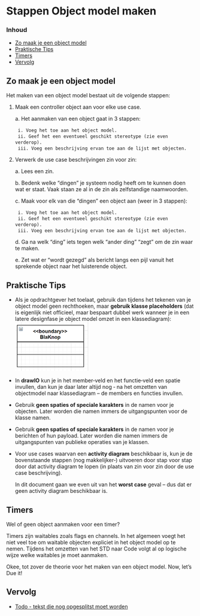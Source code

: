 # Stappen Object model maken  <!-- omit in toc -->

### Inhoud[](toc-id)  <!-- omit in toc -->

- [Zo maak je een object model](#zo-maak-je-een-object-model)
- [Praktische Tips](#praktische-tips)
- [Timers](#timers)
- [Vervolg](#vervolg)

## Zo maak je een object model

Het maken van een object model bestaat uit de volgende stappen:

1. Maak een controller object aan voor elke use case.

   a. Het aanmaken van een object gaat in 3 stappen:

        i. Voeg het toe aan het object model.
        ii. Geef het een eventueel geschikt stereotype (zie even verderop).
        iii. Voeg een beschrijving ervan toe aan de lijst met objecten.
        
2. Verwerk de use case beschrijvingen zin voor zin:

    a. Lees een zin.

    b. Bedenk welke “dingen” je systeem nodig heeft om te kunnen doen wat er staat. Vaak staan ze al in de zin als zelfstandige naamwoorden.

    c. Maak voor elk van die “dingen” een object aan (weer in 3 stappen):

        i. Voeg het toe aan het object model.
        ii. Geef het een eventueel geschikt stereotype (zie even verderop).
        iii. Voeg een beschrijving ervan toe aan de lijst met objecten.

    d. Ga na welk “ding” iets tegen welk “ander ding” “zegt” om de zin waar te maken.

    e. Zet wat er “wordt gezegd” als bericht langs een pijl vanuit het sprekende object naar het luisterende object.

## Praktische Tips

- Als je opdrachtgever het toelaat, gebruik dan tijdens het tekenen van je object model geen
rechthoeken, maar **gebruik klasse placeholders** (dat is eigenlijk niet officieel, maar bespaart dubbel werk wanneer je in een latere designfase je object model omzet in een
klassediagram):
![klasse placeholder](klasse_placeholder.png)

- In **drawIO** kun je in het member‐veld en het functie‐veld een spatie invullen, dan kun je daar
later altijd nog ‐ na het omzetten van objectmodel naar klassediagram – de members en
functies invullen.
- Gebruik **geen spaties of speciale karakters** in de namen voor je objecten. Later worden die
namen immers de uitgangspunten voor de klasse namen.
- Gebruik **geen spaties of speciale karakters** in de namen voor je berichten of hun payload.
Later worden die namen immers de uitgangspunten van publieke operaties van je klassen.
- Voor use cases waarvan een **activity diagram** beschikbaar is, kun je de bovenstaande stappen (nog makkelijker‐) uitvoeren door stap voor stap door dat activity diagram te lopen (in plaats van zin voor zin door de use case beschrijving).

  In dit document gaan we even uit van het
**worst case** geval – dus dat er geen activity diagram beschikbaar is.

## Timers

Wel of geen object aanmaken voor een timer?

Timers zijn waitables zoals flags en channels. In het algemeen voegt het niet veel toe om waitable objecten expliciet in het object model op te nemen.
Tijdens het omzetten van het STD naar Code
volgt al op logische wijze welke waitables je moet aanmaken.

Okee, tot zover de theorie voor het maken van een object model. Now, let’s Due it!

## Vervolg

- [Todo - tekst die nog opgesplitst moet worden](../design_robot/alle_tekst.md)
